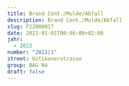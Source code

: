 ```yaml
---
title: Brand Cont./Mulde/Abfall
description: Brand Cont./Mulde/Abfall
slug: F22000017
date: 2022-01-01T00:46:00+02:00
jahr:
  - 2022
number: "2022|1"
street: Uitikonerstrasse
group: BAG N4
draft: false
---
```

